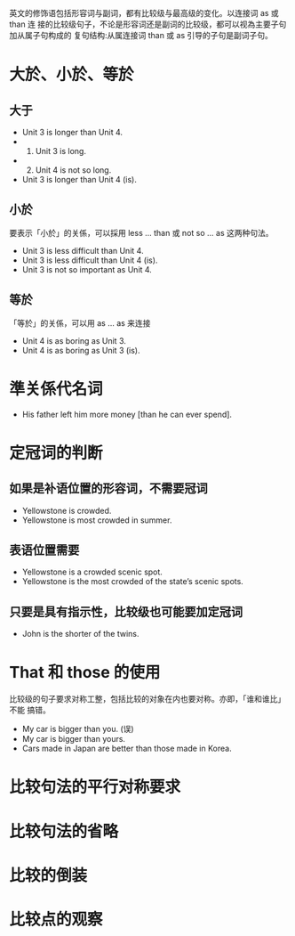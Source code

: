 英文的修饰语包括形容词与副词，都有比较级与最高级的变化。以连接词 as 或 than 连 接的比较级句子，不论是形容词还是副词的比较级，都可以视為主要子句加从属子句构成的 复句结构:从属连接词 than 或 as 引导的子句是副词子句。

# 大於、小於、等於

## 大于

- Unit 3 is longer than Unit 4.
- 1. Unit 3 is long.
- 2. Unit 4 is not so long.
- Unit 3 is longer than Unit 4 (is).

## 小於

要表示「小於」的关係，可以採用 less ... than 或 not so ... as 这两种句法。

- Unit 3 is less difficult than Unit 4.
- Unit 3 is less difficult than Unit 4 (is).
- Unit 3 is not so important as Unit 4.

## 等於

「等於」的关係，可以用 as ... as 来连接

- Unit 4 is as boring as Unit 3.
- Unit 4 is as boring as Unit 3 (is).

# 準关係代名词

- His father left him more money [than he can ever spend].

# 定冠词的判断

## 如果是补语位置的形容词，不需要冠词
- Yellowstone is crowded.
- Yellowstone is most crowded in summer.

## 表语位置需要
- Yellowstone is a crowded scenic spot.
- Yellowstone is the most crowded of the state’s scenic spots.

## 只要是具有指示性，比较级也可能要加定冠词
- John is the shorter of the twins.

# That 和 those 的使用

比较级的句子要求对称工整，包括比较的对象在内也要对称。亦即，「谁和谁比」不能 搞错。

- My car is bigger than you. (误)
- My car is bigger than yours.
- Cars made in Japan are better than those made in Korea.

# 比较句法的平行对称要求

# 比较句法的省略

# 比较的倒装

# 比较点的观察